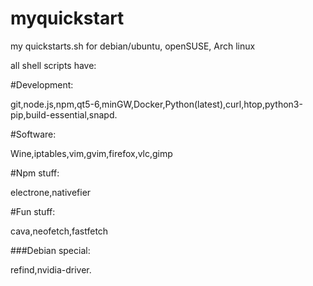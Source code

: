# myquickstart

my quickstarts.sh for debian/ubuntu, openSUSE, Arch linux

all shell scripts have:

#Development:

git,node.js,npm,qt5-6,minGW,Docker,Python(latest),curl,htop,python3-pip,build-essential,snapd.

#Software:

Wine,iptables,vim,gvim,firefox,vlc,gimp

#Npm stuff:

electrone,nativefier

#Fun stuff:

cava,neofetch,fastfetch

###Debian special:

refind,nvidia-driver.

